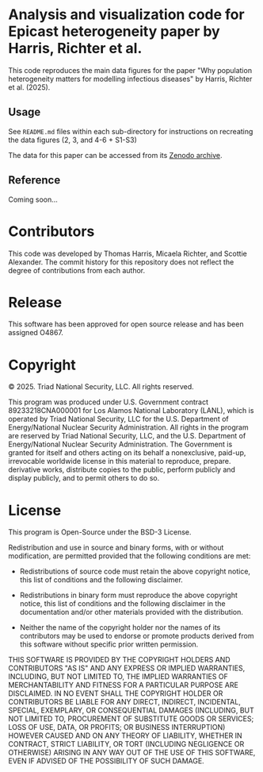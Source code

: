 # Analysis and visualization code for Epicast heterogeneity paper by Harris, Richter et al.

This code reproduces the main data figures for the paper "Why population heterogeneity matters for modelling infectious diseases" by Harris, Richter et al. (2025).

## Usage

See `README.md` files within each sub-directory for instructions on recreating the data figures (2, 3, and 4-6 + S1-S3)

The data for this paper can be accessed from its [Zenodo archive](https://zenodo.org/records/14752123?preview=1&token=eyJhbGciOiJIUzUxMiJ9.eyJpZCI6ImRkYmI4NmYzLTk3ZWEtNDQxOC04MTQ5LWM0NmI4NmJkNWZmZSIsImRhdGEiOnt9LCJyYW5kb20iOiIzYWZmMTgwZjhjMzEyZTQ3ZDY5YTc2OGNjMjFlNzQ3ZSJ9.QVPClLVYuV-pIs_aNSZh44sfJ6ktxfjxQPd2FJxJpMtcLLgnmW7ZF4uI4QJNFHMWG3gpdVYEqFFy8dP48JEWMA).

## Reference

Coming soon...

# Contributors

This code was developed by Thomas Harris, Micaela Richter, and Scottie Alexander. The commit history for this repository does not reflect the degree of contributions from each author.

# Release

This software has been approved for open source release and has been assigned O4867.

# Copyright

© 2025. Triad National Security, LLC. All rights reserved.

This program was produced under U.S. Government contract 89233218CNA000001 for Los Alamos National Laboratory (LANL), which is operated by Triad National Security, LLC for the U.S. Department of Energy/National Nuclear Security Administration. All rights in the program are reserved by Triad National Security, LLC, and the U.S. Department of Energy/National Nuclear Security Administration. The Government is granted for itself and others acting on its behalf a nonexclusive, paid-up, irrevocable worldwide license in this material to reproduce, prepare. derivative works, distribute copies to the public, perform publicly and display publicly, and to permit others to do so.

# License

This program is Open-Source under the BSD-3 License.

Redistribution and use in source and binary forms, with or without modification, are permitted provided that the following conditions are met:

* Redistributions of source code must retain the above copyright notice, this list of conditions and the following disclaimer.

* Redistributions in binary form must reproduce the above copyright notice, this list of conditions and the following disclaimer in the documentation and/or other materials provided with the distribution.

* Neither the name of the copyright holder nor the names of its contributors may be used to endorse or promote products derived from this software without specific prior written permission.

THIS SOFTWARE IS PROVIDED BY THE COPYRIGHT HOLDERS AND CONTRIBUTORS "AS IS" AND ANY EXPRESS OR IMPLIED WARRANTIES, INCLUDING, BUT NOT LIMITED TO, THE IMPLIED WARRANTIES OF MERCHANTABILITY AND FITNESS FOR A PARTICULAR PURPOSE ARE DISCLAIMED. IN NO EVENT SHALL THE COPYRIGHT HOLDER OR CONTRIBUTORS BE LIABLE FOR ANY DIRECT, INDIRECT, INCIDENTAL, SPECIAL, EXEMPLARY, OR CONSEQUENTIAL DAMAGES (INCLUDING, BUT NOT LIMITED TO, PROCUREMENT OF SUBSTITUTE GOODS OR SERVICES; LOSS OF USE, DATA, OR PROFITS; OR BUSINESS INTERRUPTION) HOWEVER CAUSED AND ON ANY THEORY OF LIABILITY, WHETHER IN CONTRACT, STRICT LIABILITY, OR TORT (INCLUDING NEGLIGENCE OR OTHERWISE) ARISING IN ANY WAY OUT OF THE USE OF THIS SOFTWARE, EVEN IF ADVISED OF THE POSSIBILITY OF SUCH DAMAGE.
